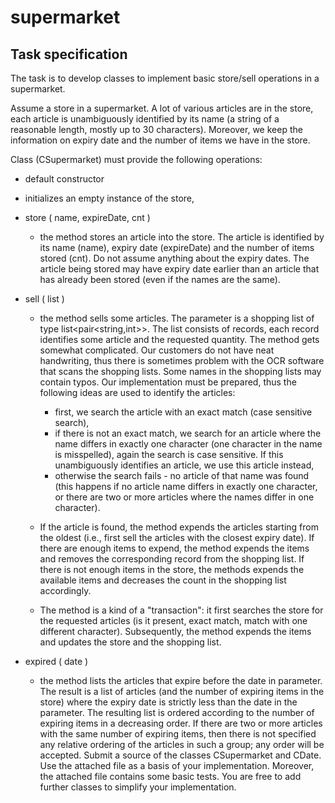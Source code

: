 # supermarket
## Task specification

The task is to develop classes to implement basic store/sell operations in a supermarket.

Assume a store in a supermarket. A lot of various articles are in the store, each article is unambiguously identified by its name (a string of a reasonable length, mostly up to 30 characters). Moreover, we keep the information on expiry date and the number of items we have in the store.

Class (CSupermarket) must provide the following operations:

- default constructor
- initializes an empty instance of the store,
- store ( name, expireDate, cnt )
  - the method stores an article into the store. The article is identified by its name (name), expiry date (expireDate) and the number of items stored (cnt). Do not assume anything about the expiry dates. The article being stored may have expiry date earlier than an article that has already been stored (even if the names are the same).
- sell ( list )
  - the method sells some articles. The parameter is a shopping list of type list<pair<string,int>>. The list consists of records, each record identifies some article and the requested quantity. The method gets somewhat complicated. Our customers do not have neat handwriting, thus there is sometimes problem with the OCR software that scans the shopping lists. Some names in the shopping lists may contain typos. Our implementation must be prepared, thus the following ideas are used to identify the articles:
    - first, we search the article with an exact match (case sensitive search),
    - if there is not an exact match, we search for an article where the name differs in exactly one character (one character in the name is misspelled), again the search is case sensitive. If this unambiguously identifies an article, we use this article instead,
    - otherwise the search fails - no article of that name was found (this happens if no article name differs in exactly one character, or there are two or more articles where the names differ in one character).

  - If the article is found, the method expends the articles starting from the oldest (i.e., first sell the articles with the closest expiry date). If there are enough items to expend, the method expends the items and removes the corresponding record from the shopping list. If there is not enough items in the store, the methods expends the available items and decreases the count in the shopping list accordingly.

  - The method is a kind of a "transaction": it first searches the store for the requested articles (is it present, exact match, match with one different character). Subsequently, the method expends the items and updates the store and the shopping list.

- expired ( date )
  - the method lists the articles that expire before the date in parameter. The result is a list of articles (and the number of expiring items in the store) where the expiry date is strictly less than the date in the parameter. The resulting list is ordered according to the number of expiring items in a decreasing order. If there are two or more articles with the same number of expiring items, then there is not specified any relative ordering of the articles in such a group; any order will be accepted.
Submit a source of the classes CSupermarket and CDate. Use the attached file as a basis of your implementation. Moreover, the attached file contains some basic tests. You are free to add further classes to simplify your implementation.
